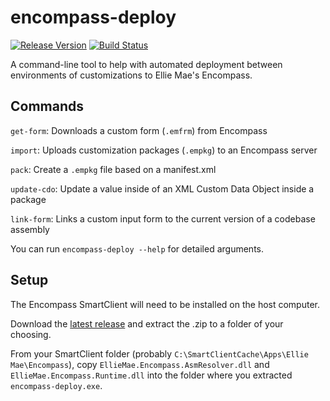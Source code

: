 # encompass-deploy

[![Release Version](https://img.shields.io/github/release/novus-home-mortgage/encompass-deploy.svg)](https://github.com/novus-home-mortgage/encompass-deploy/releases/latest)
[![Build Status](https://dev.azure.com/novus-home-mortgage/Novus/_apis/build/status/encompass-deploy?branchName=main)](https://dev.azure.com/novus-home-mortgage/Novus/_build/latest?definitionId=5&branchName=main)

A command-line tool to help with automated deployment between environments of customizations to Ellie Mae's Encompass.

## Commands

`get-form`: Downloads a custom form (`.emfrm`) from Encompass

`import`: Uploads customization packages (`.empkg`) to an Encompass server

`pack`: Create a `.empkg` file based on a manifest.xml

`update-cdo`: Update a value inside of an XML Custom Data Object inside a package

`link-form`: Links a custom input form to the current version of a codebase assembly

You can run `encompass-deploy --help` for detailed arguments.

## Setup

The Encompass SmartClient will need to be installed on the host computer.

Download the [latest release](https://github.com/novus-home-mortgage/encompass-deploy/releases/latest) and extract the .zip to a folder of your choosing.

From your SmartClient folder (probably `C:\SmartClientCache\Apps\Ellie Mae\Encompass`), copy `EllieMae.Encompass.AsmResolver.dll` and `EllieMae.Encompass.Runtime.dll` into the folder where you extracted `encompass-deploy.exe`.
